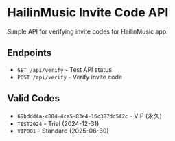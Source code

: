 # HailinMusic Invite Code API

Simple API for verifying invite codes for HailinMusic app.

## Endpoints

- `GET /api/verify` - Test API status
- `POST /api/verify` - Verify invite code

## Valid Codes

- `69bddd4a-c884-4ca5-83e4-16c387dd542c` - VIP (永久)
- `TEST2024` - Trial (2024-12-31)
- `VIP001` - Standard (2025-06-30)
